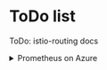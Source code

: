 # ToDo list

ToDo: istio-routing docs






<details><summary>Prometheus on Azure</summary>
<p>
This is a summary
</p>
</details>
